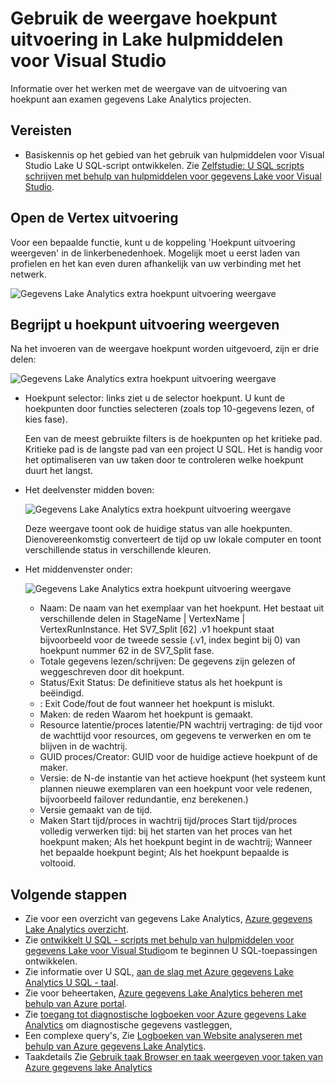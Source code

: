 <properties 
   pageTitle="Gebruikt u de weergave van de uitvoering van hoekpunt in Lake hulpmiddelen voor Visual Studio | Microsoft Azure" 
   description="Informatie over het werken met de weergave van de uitvoering van hoekpunt aan examen gegevens Lake Analytics projecten." 
   services="data-lake-analytics" 
   documentationCenter="" 
   authors="mumian" 
   manager="jhubbard" 
   editor="cgronlun"/>
 
<tags
   ms.service="data-lake-analytics"
   ms.devlang="na"
   ms.topic="article"
   ms.tgt_pltfrm="na"
   ms.workload="big-data" 
   ms.date="10/13/2016"
   ms.author="jgao"/>

# <a name="use-the-vertex-execution-view-in-data-lake-tools-for-visual-studio"></a>Gebruik de weergave hoekpunt uitvoering in Lake hulpmiddelen voor Visual Studio

Informatie over het werken met de weergave van de uitvoering van hoekpunt aan examen gegevens Lake Analytics projecten.

## <a name="prerequisites"></a>Vereisten

- Basiskennis op het gebied van het gebruik van hulpmiddelen voor Visual Studio Lake U SQL-script ontwikkelen.  Zie [Zelfstudie: U SQL scripts schrijven met behulp van hulpmiddelen voor gegevens Lake voor Visual Studio](data-lake-analytics-data-lake-tools-get-started.md).

## <a name="open-the-vertex-execution-view"></a>Open de Vertex uitvoering

Voor een bepaalde functie, kunt u de koppeling 'Hoekpunt uitvoering weergeven' in de linkerbenedenhoek. Mogelijk moet u eerst laden van profielen en het kan even duren afhankelijk van uw verbinding met het netwerk.

![Gegevens Lake Analytics extra hoekpunt uitvoering weergave](./media/data-lake-analytics-data-lake-tools-use-vertex-execution-view/data-lake-tools-open-vertex-execution-view.png)

## <a name="understand-vertex-execution-view"></a>Begrijpt u hoekpunt uitvoering weergeven

Na het invoeren van de weergave hoekpunt worden uitgevoerd, zijn er drie delen:

![Gegevens Lake Analytics extra hoekpunt uitvoering weergave](./media/data-lake-analytics-data-lake-tools-use-vertex-execution-view/data-lake-tools-vertex-execution-view.png)

- Hoekpunt selector: links ziet u de selector hoekpunt.  U kunt de hoekpunten door functies selecteren (zoals top 10-gegevens lezen, of kies fase).

    Een van de meest gebruikte filters is de hoekpunten op het kritieke pad. Kritieke pad is de langste pad van een project U SQL. Het is handig voor het optimaliseren van uw taken door te controleren welke hoekpunt duurt het langst.

- Het deelvenster midden boven:

    ![Gegevens Lake Analytics extra hoekpunt uitvoering weergave](./media/data-lake-analytics-data-lake-tools-use-vertex-execution-view/data-lake-tools-vertex-execution-view-pane2.png)

    Deze weergave toont ook de huidige status van alle hoekpunten. Dienovereenkomstig converteert de tijd op uw lokale computer en toont verschillende status in verschillende kleuren.

- Het middenvenster onder:

    ![Gegevens Lake Analytics extra hoekpunt uitvoering weergave](./media/data-lake-analytics-data-lake-tools-use-vertex-execution-view/data-lake-tools-vertex-execution-view-pane3.png)

    - Naam: De naam van het exemplaar van het hoekpunt. Het bestaat uit verschillende delen in StageName | VertexName | VertexRunInstance. Het SV7_Split [62] .v1 hoekpunt staat bijvoorbeeld voor de tweede sessie (.v1, index begint bij 0) van hoekpunt nummer 62 in de SV7_Split fase.
    - Totale gegevens lezen/schrijven: De gegevens zijn gelezen of weggeschreven door dit hoekpunt.
    - Status/Exit Status: De definitieve status als het hoekpunt is beëindigd.
    - : Exit Code/fout de fout wanneer het hoekpunt is mislukt.
    - Maken: de reden Waarom het hoekpunt is gemaakt.
    - Resource latentie/proces latentie/PN wachtrij vertraging: de tijd voor de wachttijd voor resources, om gegevens te verwerken en om te blijven in de wachtrij.
    - GUID proces/Creator: GUID voor de huidige actieve hoekpunt of de maker.
    - Versie: de N-de instantie van het actieve hoekpunt (het systeem kunt plannen nieuwe exemplaren van een hoekpunt voor vele redenen, bijvoorbeeld failover redundantie, enz berekenen.)
    - Versie gemaakt van de tijd.
    - Maken Start tijd/proces in wachtrij tijd/proces Start tijd/proces volledig verwerken tijd: bij het starten van het proces van het hoekpunt maken; Als het hoekpunt begint in de wachtrij; Wanneer het bepaalde hoekpunt begint; Als het hoekpunt bepaalde is voltooid.

## <a name="next-steps"></a>Volgende stappen

- Zie voor een overzicht van gegevens Lake Analytics, [Azure gegevens Lake Analytics overzicht](data-lake-analytics-overview.md).
- Zie [ontwikkelt U SQL - scripts met behulp van hulpmiddelen voor gegevens Lake voor Visual Studio](data-lake-analytics-data-lake-tools-get-started.md)om te beginnen U SQL-toepassingen ontwikkelen.
- Zie informatie over U SQL, [aan de slag met Azure gegevens Lake Analytics U SQL - taal](data-lake-analytics-u-sql-get-started.md).
- Zie voor beheertaken, [Azure gegevens Lake Analytics beheren met behulp van Azure portal](data-lake-analytics-manage-use-portal.md).
- Zie [toegang tot diagnostische logboeken voor Azure gegevens Lake Analytics](data-lake-analytics-diagnostic-logs.md) om diagnostische gegevens vastleggen,
- Een complexe query's, Zie [Logboeken van Website analyseren met behulp van Azure gegevens Lake Analytics](data-lake-analytics-analyze-weblogs.md).
- Taakdetails Zie [Gebruik taak Browser en taak weergeven voor taken van Azure gegevens lake Analytics](data-lake-analytics-data-lake-tools-view-jobs.md)